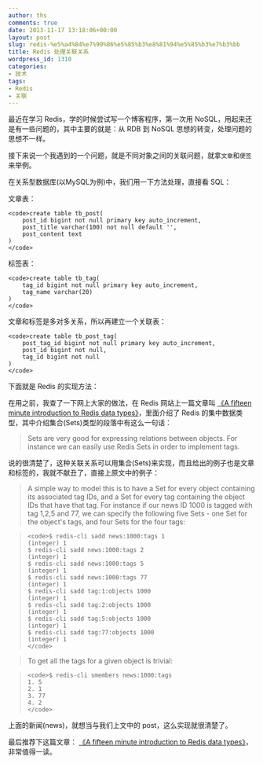```yaml
---
author: ths
comments: true
date: 2013-11-17 13:18:06+00:00
layout: post
slug: redis-%e5%a4%84%e7%90%86%e5%85%b3%e8%81%94%e5%85%b3%e7%b3%bb
title: Redis 处理关联关系
wordpress_id: 1310
categories:
- 技术
tags:
- Redis
- 关联
---
```


最近在学习 Redis，学的时候尝试写一个博客程序，第一次用 NoSQL，用起来还是有一些问题的，其中主要的就是：从 RDB 到 NoSQL 思想的转变，处理问题的思想不一样。





接下来说一个我遇到的一个问题，就是不同对象之间的关联问题，就拿`文章`和`便签`来举例。





在关系型数据库(以MySQL为例)中，我们用一下方法处理，直接看 SQL：





文章表：




    
    <code>create table tb_post(
        post_id bigint not null primary key auto_increment,
        post_title varchar(100) not null default '',
        post_content text
    )
    </code>





标签表：




    
    <code>create table tb_tag(
        tag_id bigint not null primary key auto_increment,
        tag_name varchar(20) 
    )
    </code>





文章和标签是多对多关系，所以再建立一个关联表：




    
    <code>create table tb_post_tag(
        post_tag_id bigint not null primary key auto_increment,
        post_id bigint not null,
        tag_id bigint not null
    )
    </code>





下面就是 Redis 的实现方法：





在用之前，我查了一下网上大家的做法，在 Redis 网站上一篇文章叫 [《A fifteen minute introduction to Redis data types》](http://redis.io/topics/data-types-intro)，里面介绍了 Redis 的集中数据类型，其中介绍集合(Sets)类型的段落中有这么一句话：





> 
  
> 
> Sets are very good for expressing relations between objects. For instance we can easily use Redis Sets in order to implement tags.
> 
> 






说的很清楚了，这种关联关系可以用集合(Sets)来实现，而且给出的例子也是文章和标签的，我就不献丑了，直接上原文中的例子：





> 
  
> 
> A simple way to model this is to have a Set for every object containing its associated tag IDs, and a Set for every tag containing the object IDs that have that tag. For instance if our news ID 1000 is tagged with tag 1,2,5 and 77, we can specify the following five Sets - one Set for the object's tags, and four Sets for the four tags:
> 
> 


>     
>     <code>$ redis-cli sadd news:1000:tags 1
>     (integer) 1
>     $ redis-cli sadd news:1000:tags 2
>     (integer) 1
>     $ redis-cli sadd news:1000:tags 5
>     (integer) 1
>     $ redis-cli sadd news:1000:tags 77
>     (integer) 1
>     $ redis-cli sadd tag:1:objects 1000
>     (integer) 1
>     $ redis-cli sadd tag:2:objects 1000
>     (integer) 1
>     $ redis-cli sadd tag:5:objects 1000
>     (integer) 1
>     $ redis-cli sadd tag:77:objects 1000
>     (integer) 1
>     </code>
> 
> 
  
  
> 
> To get all the tags for a given object is trivial:
> 
> 


>     
>     <code>$ redis-cli smembers news:1000:tags
>     1. 5
>     2. 1
>     3. 77
>     4. 2
>     </code>
> 
> 






上面的新闻(news)，就想当与我们上文中的 post，这么实现就很清楚了。





最后推荐下这篇文章： [《A fifteen minute introduction to Redis data types》](http://redis.io/topics/data-types-intro)，非常值得一读。



